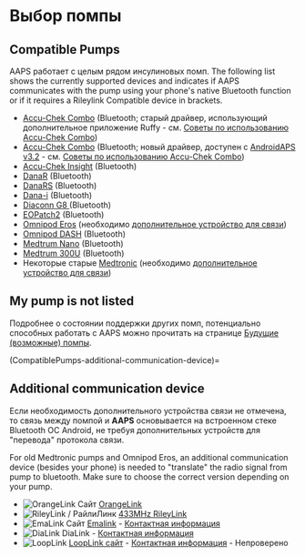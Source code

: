 # Выбор помпы

## Compatible Pumps

AAPS работает с целым рядом инсулиновых помп.  The following list shows the currently supported devices and indicates if AAPS communicates with the pump using your phone's native Bluetooth function or if it requires a Rileylink Compatible device in brackets.

- [Accu-Chek Combo](../CompatiblePumps/Accu-Chek-Combo-Pump.md)  (Bluetooth; старый драйвер, использующий дополнительное приложение Ruffy - см. [Советы по использованию Accu-Chek Combo](../CompatiblePumps/Accu-Chek-Combo-Tips-for-Basic-usage.md))
- [Accu-Chek Combo](../CompatiblePumps/Accu-Chek-Combo-Pump-v2.md) (Bluetooth; новый драйвер, доступен с [AndroidAPS v3.2](#version3200) - см. [Советы по использованию Accu-Chek Combo](../CompatiblePumps/Accu-Chek-Combo-Tips-for-Basic-usage.md))
- [Accu-Chek Insight](../CompatiblePumps/Accu-Chek-Insight-Pump.md) (Bluetooth)
- [DanaR](../CompatiblePumps/DanaR-Insulin-Pump.md) (Bluetooth)
- [DanaRS](../CompatiblePumps/DanaRS-Insulin-Pump.md) (Bluetooth)
- [Dana-i](../CompatiblePumps/DanaRS-Insulin-Pump.md) (Bluetooth)
- [Diaconn G8 ](../CompatiblePumps/DiaconnG8.md)  (Bluetooth)
- [EOPatch2](../CompatiblePumps/EOPatch2.md) (Bluetooth)
- [Omnipod Eros](../CompatiblePumps/OmnipodEros.md) (необходимо [дополнительное устройство для связи](#additional-communication-device))
- [Omnipod DASH](../CompatiblePumps/OmnipodDASH.md)  (Bluetooth)
- [Medtrum Nano](../CompatiblePumps/MedtrumNano.md)  (Bluetooth)
- [Medtrum 300U](../CompatiblePumps/MedtrumNano.md)  (Bluetooth)
- Некоторые старые [Medtronic](../CompatiblePumps/MedtronicPump.md) (необходимо [дополнительное устройство для связи](#additional-communication-device))

## My pump is not listed

Подробнее о состоянии поддержки других помп, потенциально способных работать с AAPS можно прочитать на странице [Будущие (возможные) помпы](../CompatiblePumps/Future-possible-Pump-Drivers.md).

(CompatiblePumps-additional-communication-device)=
## Additional communication device

Если необходимость дополнительного устройства связи не отмечена, то связь между помпой и **AAPS** основывается на встроенном стеке Bluetooth ОС Android, не требуя дополнительных устройств для "перевода" протокола связи.

For old Medtronic pumps and Omnipod Eros, an additional communication device (besides your phone) is needed to "translate" the radio signal from pump to bluetooth. Make sure to choose the correct version depending on your pump.

- ![OrangeLink](../images/omnipod/OrangeLink.png)  Сайт [OrangeLink ](https://getrileylink.org/product/orangelink)
- ![RileyLink / РайлиЛинк](../images/omnipod/RileyLink.png) [433MHz RileyLink](https://getrileylink.org/product/rileylink433)
- ![EmaLink](../images/omnipod/EmaLink.png)  Сайт [Emalink](https://github.com/sks01/EmaLink) - [Контактная информация](mailto:getemalink@gmail.com)
- ![DiaLink](../images/omnipod/DiaLink.png)  DiaLink - [Контактная информация](mailto:Boshetyn@ukr.net)
- ![LoopLink](../images/omnipod/LoopLink.png)  [LoopLink сайт](https://www.getlooplink.org/) - [Контактная информация](https://jameswedding.substack.com/) - Непроверено